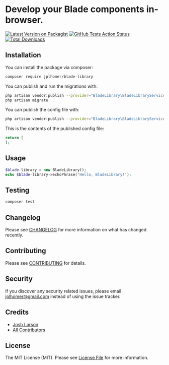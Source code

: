 # Develop your Blade components in-browser.

[![Latest Version on Packagist](https://img.shields.io/packagist/v/jplhomer/blade-library.svg?style=flat-square)](https://packagist.org/packages/jplhomer/blade-library)
[![GitHub Tests Action Status](https://img.shields.io/github/workflow/status/jplhomer/blade-library/run-tests?label=tests)](https://github.com/jplhomer/blade-library/actions?query=workflow%3Arun-tests+branch%3Amaster)
[![Total Downloads](https://img.shields.io/packagist/dt/jplhomer/blade-library.svg?style=flat-square)](https://packagist.org/packages/jplhomer/blade-library)


## Installation

You can install the package via composer:

```bash
composer require jplhomer/blade-library
```

You can publish and run the migrations with:

```bash
php artisan vendor:publish --provider="BladeLibrary\BladeLibraryServiceProvider" --tag="migrations"
php artisan migrate
```

You can publish the config file with:
```bash
php artisan vendor:publish --provider="BladeLibrary\BladeLibraryServiceProvider" --tag="config"
```

This is the contents of the published config file:

```php
return [
];
```

## Usage

``` php
$blade-library = new BladeLibrary();
echo $blade-library->echoPhrase('Hello, BladeLibrary!');
```

## Testing

``` bash
composer test
```

## Changelog

Please see [CHANGELOG](CHANGELOG.md) for more information on what has changed recently.

## Contributing

Please see [CONTRIBUTING](CONTRIBUTING.md) for details.

## Security

If you discover any security related issues, please email jplhomer@gmail.com instead of using the issue tracker.

## Credits

- [Josh Larson](https://github.com/jplhomer)
- [All Contributors](../../contributors)

## License

The MIT License (MIT). Please see [License File](LICENSE.md) for more information.
